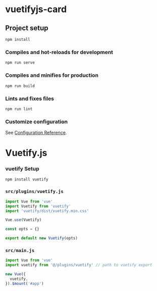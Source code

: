 # vuetifyjs-card

## Project setup
```
npm install
```

### Compiles and hot-reloads for development
```
npm run serve
```

### Compiles and minifies for production
```
npm run build
```

### Lints and fixes files
```
npm run lint
```

### Customize configuration
See [Configuration Reference](https://cli.vuejs.org/config/).

# Vuetify.js

### vuetify Setup
```js
npm install vuetify
```

### `src/plugins/vuetify.js`
```js
import Vue from 'vue'
import Vuetify from 'vuetify'
import 'vuetify/dist/vuetify.min.css'

Vue.use(Vuetify)

const opts = {}

export default new Vuetify(opts)
```

### `src/main.js`
```js
import Vue from 'vue'
import vuetify from '@/plugins/vuetify' // path to vuetify export

new Vue({
  vuetify,
}).$mount('#app')
```